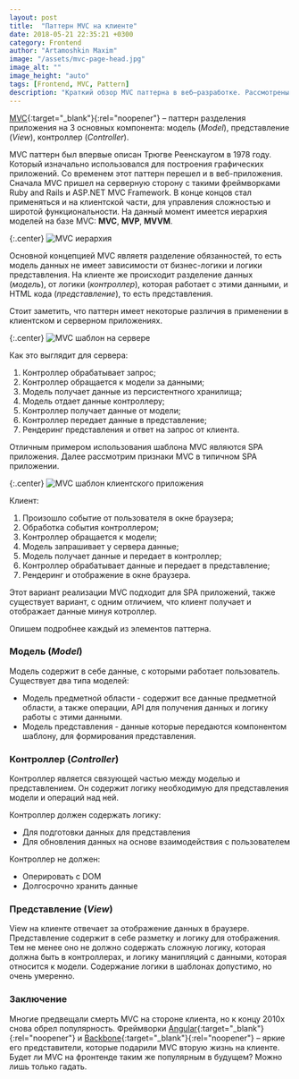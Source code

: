 ```yaml
---
layout: post
title:  "Паттерн MVC на клиенте"
date: 2018-05-21 22:35:21 +0300
category: Frontend
author: "Artamoshkin Maxim"
image: "/assets/mvc-page-head.jpg"
image_alt: ""
image_height: "auto"
tags: [Frontend, MVC, Pattern]
description: "Краткий обзор MVC паттерна в веб–разработке. Рассмотрены особенности использования клиентской частью приложения. Ответ на вопрос, MVC что это"
---
```


[MVC](https://ru.wikipedia.org/wiki/Model-View-Controller "MVC - Wikipedia"){:target="_blank"}{:rel="noopener"} – паттерн разделения приложения на 3 основных компонента: модель (*Model*),  представление (*View*), контроллер (*Controller*).

MVC паттерн был впервые описан Трюгве Реенскаугом в 1978 году. Который изначально использовался для построения графических приложений.
Со временем этот паттерн перешел и в веб-приложения. Сначала MVC пришел на серверную сторону с такими фреймворками Ruby and Rails и ASP.NET MVC Framework.
В конце концов стал применяться и на клиентской части, для управления сложностью и широтой функциональности.
На данный момент имеется иерархия моделей на базе MVC: **MVC**, **MVP**, **MVVM**.

 <!-- more -->

 {:.center}
![MVC иерархия](https://blog.zverit.com/assets/mvc_family.png)

Основной концепцией MVC являетя разделение обязанностей, то есть модель данных не имеет зависимости от бизнес-логики и логики представления.
На клиенте же происходит разделение данных (*модель*), от логики (*контроллер*), которая работает с этими данными, и HTML кода (*представление*), то есть представления.

Стоит заметить, что паттерн имеет некоторые различия в применении в клиентском и серверном приложениях.

{:.center}
![MVC шаблон на сервере](https://blog.zverit.com/assets/server-mvc.png)

Как это выглядит для сервера: 
1. Контроллер обрабатывает запрос;
2. Контроллер обращается к модели за данными;
3. Модель получает данные из персистентного хранилища;
4. Модель отдает данные контроллеру;
5. Контроллер получает данные от модели;
6. Контроллер передает данные в представление;
7. Рендеринг представления и ответ на запрос от клиента.

Отличным примером использования шаблона MVC являются SPA приложения. Далее рассмотрим признаки MVC в типичном SPA приложении.

{:.center}
![MVC шаблон клиентского приложения](https://blog.zverit.com/assets/client-mvc.png)

Клиент:
1. Произошло событие от пользователя в окне браузера;
2. Обработка события контроллером;
3. Контроллер обращается к модели;
4. Модель запрашивает у сервера данные;
5. Модель получает данные и передает в контроллер;
6. Контроллер обрабатывает данные и передает в представление;
7. Рендеринг и отображение в окне браузера.

Этот вариант реализации MVC подходит для SPA приложений, также существует вариант, с одним отличием, что клиент получает и отображает данные минуя котроллер. 

Опишем подробнее каждый из элементов паттерна.

### Модель (*Model*) ###
Модель содержит в себе данные, с которыми работает пользователь.
Существует два типа моделей:
- Модель предметной области - содержит все данные предметной области, а также операции, API для получения данных и логику работы с этими данными.
- Модель представления - данные которые передаются компонентом шаблону, для формирования представления.

### Контроллер (*Controller*) ###
Контроллер является связующей частью между моделью и представлением. Он содержит логику необходимую для представления модели и операций над ней.

Контроллер должен содержать логику:
- Для подготовки данных для представления
- Для обновления данных на основе взаимодействия с пользователем

Контроллер не должен: 
- Оперировать с DOM
- Долгосрочно хранить данные

### Представление (*View*) ###

View на клиенте отвечает за отображение данных в браузере. Представление содержит в себе разметку и логику для отображения.
Тем не менее оно не должно содержать сложную логику, которая должна быть в контроллерах, и логику манипляций с данными, которая относится к модели.
Содержание логики в шаблонах допустимо, но очень умеренно.

### Заключение ###

Многие предвещали смерть MVC на стороне клиента, но к концу 2010х снова обрел популярность.
Фреймворки [Angular](https://angular.io/ "Angular"){:target="_blank"}{:rel="noopener"} и [Backbone](http://backbonejs.org/ "Backbone"){:target="_blank"}{:rel="noopener"} – яркие его представители, которые подарили MVC вторую жизнь на клиенте.
Будет ли  MVC на фронтенде таким же популярным в будущем? Можно лишь только гадать.
